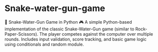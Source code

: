 # Snake-water-gun-game
🐍 Snake-Water-Gun Game in Python 🎮 A simple Python-based implementation of the classic Snake-Water-Gun game (similar to Rock-Paper-Scissors). The player competes against the computer over multiple rounds. Includes input validation, score tracking, and basic game logic using conditionals and random module.
